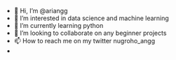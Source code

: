 - 👋 Hi, I’m @ariangg
- 👀 I’m interested in data science and machine learning
- 🌱 I’m currently learning python
- 💞️ I’m looking to collaborate on any beginner projects
- 📫 How to reach me on my twitter nugroho_angg
- 

<!---
arifutze/arifutze is a ✨ special ✨ repository because its `README.md` (this file) appears on your GitHub profile.
You can click the Preview link to take a look at your changes.
--->
